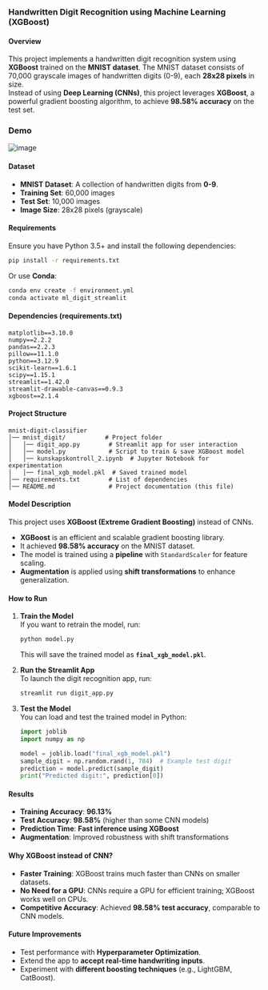 ### **Handwritten Digit Recognition using Machine Learning (XGBoost)**

#### **Overview**

This project implements a handwritten digit recognition system using **XGBoost** trained on the **MNIST dataset**. The MNIST dataset consists of 70,000 grayscale images of handwritten digits (0-9), each **28x28 pixels** in size.\
Instead of using **Deep Learning (CNNs)**, this project leverages **XGBoost**, a powerful gradient boosting algorithm, to achieve **98.58% accuracy** on the test set.

### **Demo**

![image](https://github.com/user-attachments/assets/e44db4e1-f537-4f84-9ab5-61f01d4ddea6)


#### **Dataset**

- **MNIST Dataset**: A collection of handwritten digits from **0-9**.
- **Training Set**: 60,000 images
- **Test Set**: 10,000 images
- **Image Size**: 28x28 pixels (grayscale)

#### **Requirements**

Ensure you have Python 3.5+ and install the following dependencies:

```bash
pip install -r requirements.txt
```

Or use **Conda**:

```bash
conda env create -f environment.yml
conda activate ml_digit_streamlit
```

#### **Dependencies (requirements.txt)**

```
matplotlib==3.10.0
numpy==2.2.2
pandas==2.2.3
pillow==11.1.0
python==3.12.9
scikit-learn==1.6.1
scipy==1.15.1
streamlit==1.42.0
streamlit-drawable-canvas==0.9.3
xgboost==2.1.4
```

#### **Project Structure**

```
mnist-digit-classifier
│── mnist_digit/           # Project folder
│   │── digit_app.py        # Streamlit app for user interaction
│   │── model.py            # Script to train & save XGBoost model
│   │── kunskapskontroll_2.ipynb  # Jupyter Notebook for experimentation
│   │── final_xgb_model.pkl  # Saved trained model
│── requirements.txt        # List of dependencies
│── README.md               # Project documentation (this file)
```

#### **Model Description**

This project uses **XGBoost (Extreme Gradient Boosting)** instead of CNNs.

- **XGBoost** is an efficient and scalable gradient boosting library.
- It achieved **98.58% accuracy** on the MNIST dataset.
- The model is trained using a **pipeline** with `StandardScaler` for feature scaling.
- **Augmentation** is applied using **shift transformations** to enhance generalization.

#### **How to Run**

1. **Train the Model**\
   If you want to retrain the model, run:

   ```bash
   python model.py
   ```

   This will save the trained model as **`final_xgb_model.pkl`**.

2. **Run the Streamlit App**\
   To launch the digit recognition app, run:

   ```bash
   streamlit run digit_app.py
   ```

3. **Test the Model**\
   You can load and test the trained model in Python:

   ```python
   import joblib
   import numpy as np

   model = joblib.load("final_xgb_model.pkl")
   sample_digit = np.random.rand(1, 784)  # Example test digit
   prediction = model.predict(sample_digit)
   print("Predicted digit:", prediction[0])
   ```

#### **Results**

- **Training Accuracy**: **96.13%**
- **Test Accuracy**: **98.58%** (higher than some CNN models)
- **Prediction Time**: **Fast inference using XGBoost**
- **Augmentation**: Improved robustness with shift transformations

#### **Why XGBoost instead of CNN?**

- **Faster Training**: XGBoost trains much faster than CNNs on smaller datasets.
- **No Need for a GPU**: CNNs require a GPU for efficient training; XGBoost works well on CPUs.
- **Competitive Accuracy**: Achieved **98.58% test accuracy**, comparable to CNN models.

#### **Future Improvements**

- Test performance with **Hyperparameter Optimization**.
- Extend the app to **accept real-time handwriting inputs**.
- Experiment with **different boosting techniques** (e.g., LightGBM, CatBoost).
